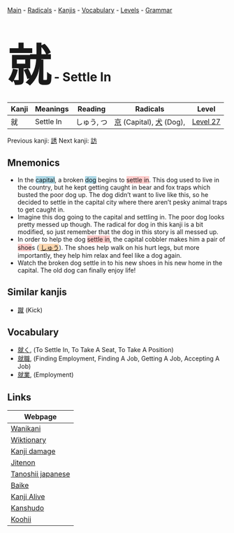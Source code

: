 <style> bigfont {font-size: 100px}</style>
[Main](../index.md) -
[Radicals](../radicals.md) -
[Kanjis](../kanjis.md) -
[Vocabulary](../vocabulary.md) -
[Levels](../levels.md) -
[Grammar](../grammar.md)
# <bigfont> 就</bigfont> - Settle In 

| Kanji | Meanings | Reading | Radicals | Level |
| --- | --- | --- | --- | --- |
| 就 | Settle In | しゅう, つ | [京](../radicals/京.md) (Capital), [犬](../radicals/犬.md) (Dog),  | [Level 27](../levels/wk_level27.md) |

Previous kanji: [誘](誘.md) Next kanji: [訪](訪.md) 

## Mnemonics
 * In the <span style="background-color:#ADD8E6"> capital</span>, a broken <span style="background-color:#ADD8E6"> dog</span> begins to <span style="background-color:#ffcccb"> settle in</span>. This dog used to live in the country, but he kept getting caught in bear and fox traps which busted the poor dog up. The dog didn’t want to live like this, so he decided to settle in the capital city where there aren’t pesky animal traps to get caught in.
* Imagine this dog going to the capital and settling in. The poor dog looks pretty messed up though. The radical for dog in this kanji is a bit modified, so just remember that the dog in this story is all messed up.
* In order to help the dog <span style="background-color:#ffcccb"> settle in</span>, the capital cobbler makes him a pair of <span style="background-color:#ffcccb"> shoe</span>s (<span style="background-color:#fed8b1"> [しゅう](https://jisho.org/search/しゅう)</span>). The shoes help walk on his hurt legs, but more importantly, they help him relax and feel like a dog again.
* Watch the broken dog settle in to his new shoes in his new home in the capital. The old dog can finally enjoy life!


## Similar kanjis
 * [蹴](蹴.md) (Kick)


## Vocabulary
 * [就く](../vocabulary/就.md), (To Settle In, To Take A Seat, To Take A Position)
* [就職](../vocabulary/就.md), (Finding Employment, Finding A Job, Getting A Job, Accepting A Job)
* [就業](../vocabulary/就.md), (Employment)



## Links 

| Webpage |
| --- |
| [Wanikani          ](https://www.wanikani.com/kanji/就) |
| [Wiktionary        ](https://en.wiktionary.org/wiki/就) |
| [Kanji damage      ](http://www.kanjidamage.com/kanji/search?utf8=✓&q=就) |
| [Jitenon           ](https://jitenon.com/kanji/就) |
| [Tanoshii japanese ](https://www.tanoshiijapanese.com/dictionary/kanji.cfm?k=就) |
| [Baike             ](https://baike.baidu.com/item/就) |
| [Kanji Alive       ](https://app.kanjialive.com/就) |
| [Kanshudo          ](https://www.kanshudo.com/searchmn?q=就) |
| [Koohii            ](https://kanji.koohii.com/study/kanji/就) |
